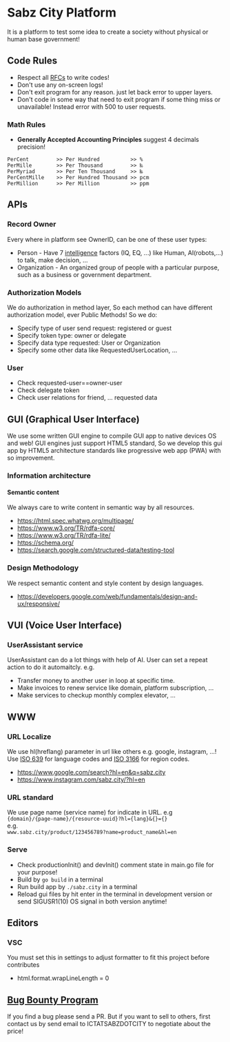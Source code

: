 # Sabz City Platform
It is a platform to test some idea to create a society without physical or human base government!

## Code Rules
- Respect all [RFCs](https://github.com/SabzCity/RFCs) to write codes!
- Don't use any on-screen logs! 
- Don't exit program for any reason. just let back error to upper layers.
- Don't code in some way that need to exit program if some thing miss or unavailable! Instead error with 500 to user requests.

### Math Rules
- **Generally Accepted Accounting Principles** suggest 4 decimals precision!
```Math
PerCent		    >> Per Hundred			>> %
PerMille	    >> Per Thousand			>> ‰
PerMyriad	    >> Per Ten Thousand		>> ‱
PerCentMille    >> Per Hundred Thousand	>> pcm
PerMillion	    >> Per Million			>> ppm
```

## APIs

### Record Owner
Every where in platform see OwnerID, can be one of these user types:
- Person - Have 7 [intelligence](https://en.wikipedia.org/wiki/Intelligence) factors (IQ, EQ, ...) like Human, AI(robots,...) to talk, make decision, ...
- Organization - An organized group of people with a particular purpose, such as a business or government department.

### Authorization Models
We do authorization in method layer, So each method can have different authorization model, ever Public Methods!
So we do:
- Specify type of user send request: registered or guest
- Specify token type: owner or delegate
- Specify data type requested: User or Organization
- Specify some other data like RequestedUserLocation, ...

### User
- Check requested-user==owner-user
- Check delegate token
- Check user relations for friend, ... requested data

## GUI (Graphical User Interface)
We use some written GUI engine to compile GUI app to native devices OS and web! GUI engines just support HTML5 standard, So we develop this gui app by HTML5 architecture standards like progressive web app (PWA) with so improvement.

### Information architecture
#### Semantic content
We always care to write content in semantic way by all resources.
- https://html.spec.whatwg.org/multipage/
- https://www.w3.org/TR/rdfa-core/
- https://www.w3.org/TR/rdfa-lite/
- https://schema.org/
- https://search.google.com/structured-data/testing-tool

### Design Methodology
We respect semantic content and style content by design languages.
- https://developers.google.com/web/fundamentals/design-and-ux/responsive/

## VUI (Voice User Interface)
### UserAssistant service
UserAssistant can do a lot things with help of AI.
User can set a repeat action to do it automaitcly. e.g.
- Transfer money to another user in loop at specific time.
- Make invoices to renew service like domain, platform subscription, ...
- Make services to checkup monthly complex elevator, ...

## WWW

### URL Localize
We use hl(hreflang) parameter in url like others e.g. google, instagram, ...! Use [ISO 639](https://www.iso.org/iso-639-language-codes.html) for language codes and [ISO 3166](https://en.wikipedia.org/wiki/ISO_3166) for region codes.
- https://www.google.com/search?hl=en&q=sabz.city
- https://www.instagram.com/sabz.city/?hl=en

### URL standard
We use page name (service name) for indicate in URL. e.g   
` {domain}/{page-name}/{resource-uuid}?hl={lang}&{}={} `   
e.g.   
` www.sabz.city/product/123456789?name=product_name&hl=en `

### Serve
- Check productionInit() and devInit() comment state in main.go file for your purpose!
- Build by ```go build``` in a terminal
- Run build app by ```./sabz.city``` in a terminal
- Reload gui files by hit enter in the terminal in development version or send SIGUSR1(10) OS signal in both version anytime!

## Editors
### VSC
You must set this in settings to adjust formatter to fit this project before contributes
- html.format.wrapLineLength = 0

## [Bug Bounty Program](https://en.wikipedia.org/wiki/Bug_bounty_program)
If you find a bug please send a PR. But if you want to sell to others, first contact us by send email to ICTATSABZDOTCITY to negotiate about the price!
